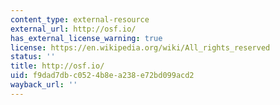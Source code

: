 ```yaml
---
content_type: external-resource
external_url: http://osf.io/
has_external_license_warning: true
license: https://en.wikipedia.org/wiki/All_rights_reserved
status: ''
title: http://osf.io/
uid: f9dad7db-c052-4b8e-a238-e72bd099acd2
wayback_url: ''
---
```

